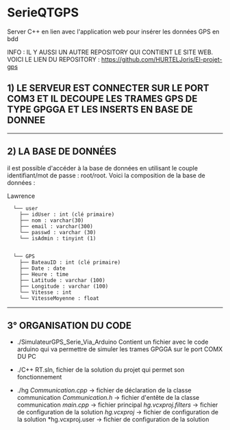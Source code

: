 # SerieQTGPS
Server C++ en  lien avec l'application web pour insérer les données GPS en  bdd

INFO : IL Y AUSSI UN AUTRE REPOSITORY QUI CONTIENT LE SITE WEB.
VOICI LE LIEN DU REPOSITORY : https://github.com/HURTELJoris/El-projet-gps

## 1) LE SERVEUR EST CONNECTER SUR LE PORT COM3 ET IL DECOUPE LES TRAMES GPS DE TYPE GPGGA ET LES INSERTS EN  BASE DE DONNEE

-----------------


## 2) LA BASE DE DONNÉES

il est possible d'accéder à la base de données en utilisant le couple identifiant/mot de passe : root/root.
Voici la composition de la base de données :


Lawrence     	
      
      └── user  
        ├── idUser : int (clé primaire)  
        ├── nom : varchar(30)  
        ├── email : varchar(300)  
        └── passwd : varchar (30)  
        └── isAdmin : tinyint (1) 

        
      └── GPS  
        ├── BateauID : int (clé primaire)  
        ├── Date : date 
        ├── Heure : time
        ├── Latitude : varchar (100) 
        ├── Longitude : varchar (100) 
        └── Vitesse : int
        └── VitesseMoyenne : float

-----------------

## 3° ORGANISATION DU CODE

* ./SimulateurGPS_Serie_Via_Arduino 
    Contient un fichier avec le code arduino qui va permettre de simuler les trames  GPGGA sur le port COMX DU PC

* ./C++
  RT.sln, fichier de la solution du projet qui  permet son fonctionnement

* ./hg
    *Communication.cpp* -> fichier de déclaration de la classe communication
    *Communication.h* -> fichier d'entête de la classe communication
    *main.cpp* -> fichier principal
    *hg.vcxproj.filters* -> fichier de configuration de la solution
    *hg.vcxproj* -> fichier de configuration de la solution
    *hg.vcxproj.user -> fichier de configuration de la solution
